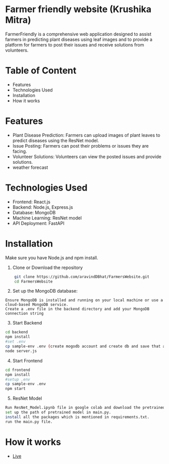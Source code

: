 ﻿# Farmer friendly website (Krushika Mitra)
 FarmerFriendly is a comprehensive web application designed to assist farmers in predicting plant diseases using leaf images and to provide a platform for farmers to post their issues and receive solutions from volunteers.
# Table of Content
- Features
- Technologies Used
- Installation
- How it works
# Features
- Plant Disease Prediction: Farmers can upload images of plant leaves to predict diseases using the ResNet model.
- Issue Posting: Farmers can post their problems or issues they are facing.
- Volunteer Solutions: Volunteers can view the posted issues and provide solutions.
- weather forecast
# Technologies Used
- Frontend: React.js
- Backend: Node.js, Express.js
- Database: MongoDB
- Machine Learning: ResNet model
- API Deployment: FastAPI
# Installation

Make sure you have Node.js and npm install.

1.  Clone or Download the repository

```bash
    git clone https://github.com/aravindDBhat/FarmersWebsite.git
    cd FarmersWebsite
```
2. Set up the MongoDB database:

```basg
Ensure MongoDB is installed and running on your local machine or use a cloud-based MongoDB service.
Create a .env file in the backend directory and add your MongoDB connection string
```
3. Start Backend

```bash
cd backend
npm install
#set .env
cp sample-env .env (create mogodb account and create db and save that as showed in env file
node server.js
```

4. Start Frontend

```bash
cd frontend
npm install
#setup .env
cp sample-env .env
npm start
```
5. ResNet Model
```bash
Run ResNet_Model.ipynb file in google colab and download the pretrained model.
set up the path of pretrained model in main.py.
install all the packages which is mentioned in requirements.txt.
run the main.py file.
```


# How it works

- [Live](https://farmers-website-rbwm.vercel.app)
